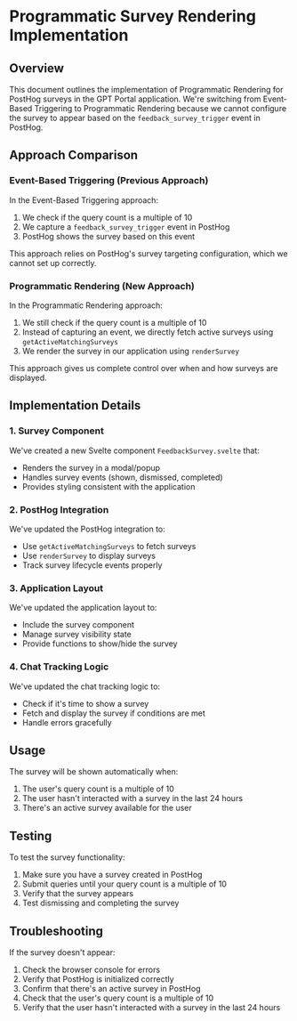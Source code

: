 # Programmatic Survey Rendering Implementation

## Overview

This document outlines the implementation of Programmatic Rendering for PostHog surveys in the GPT Portal application. We're switching from Event-Based Triggering to Programmatic Rendering because we cannot configure the survey to appear based on the `feedback_survey_trigger` event in PostHog.

## Approach Comparison

### Event-Based Triggering (Previous Approach)

In the Event-Based Triggering approach:

1. We check if the query count is a multiple of 10
2. We capture a `feedback_survey_trigger` event in PostHog
3. PostHog shows the survey based on this event

This approach relies on PostHog's survey targeting configuration, which we cannot set up correctly.

### Programmatic Rendering (New Approach)

In the Programmatic Rendering approach:

1. We still check if the query count is a multiple of 10
2. Instead of capturing an event, we directly fetch active surveys using `getActiveMatchingSurveys`
3. We render the survey in our application using `renderSurvey`

This approach gives us complete control over when and how surveys are displayed.

## Implementation Details

### 1. Survey Component

We've created a new Svelte component `FeedbackSurvey.svelte` that:

- Renders the survey in a modal/popup
- Handles survey events (shown, dismissed, completed)
- Provides styling consistent with the application

### 2. PostHog Integration

We've updated the PostHog integration to:

- Use `getActiveMatchingSurveys` to fetch surveys
- Use `renderSurvey` to display surveys
- Track survey lifecycle events properly

### 3. Application Layout

We've updated the application layout to:

- Include the survey component
- Manage survey visibility state
- Provide functions to show/hide the survey

### 4. Chat Tracking Logic

We've updated the chat tracking logic to:

- Check if it's time to show a survey
- Fetch and display the survey if conditions are met
- Handle errors gracefully

## Usage

The survey will be shown automatically when:

1. The user's query count is a multiple of 10
2. The user hasn't interacted with a survey in the last 24 hours
3. There's an active survey available for the user

## Testing

To test the survey functionality:

1. Make sure you have a survey created in PostHog
2. Submit queries until your query count is a multiple of 10
3. Verify that the survey appears
4. Test dismissing and completing the survey

## Troubleshooting

If the survey doesn't appear:

1. Check the browser console for errors
2. Verify that PostHog is initialized correctly
3. Confirm that there's an active survey in PostHog
4. Check that the user's query count is a multiple of 10
5. Verify that the user hasn't interacted with a survey in the last 24 hours
